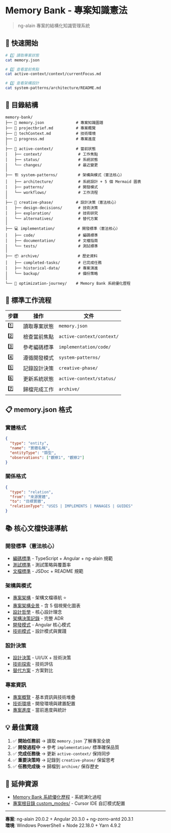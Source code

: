 # Memory Bank - 專案知識憲法

> ng-alain 專案的結構化知識管理系統

## 🎯 快速開始

```bash
# 1️⃣ 讀取專案狀態
cat memory.json

# 2️⃣ 查看當前焦點
cat active-context/context/currentFocus.md

# 3️⃣ 查看架構設計
cat system-patterns/architecture/README.md
```

## 📁 目錄結構

```
memory-bank/
├── 📄 memory.json              # 專案知識圖譜
├── 📄 projectbrief.md          # 專案概覽
├── 📄 techContext.md           # 技術環境
├── 📄 progress.md              # 專案進度
│
├── 📍 active-context/          # 當前狀態
│   ├── context/                # 工作焦點
│   ├── status/                 # 系統狀態
│   └── changes/                # 最近變更
│
├── 🏗️ system-patterns/         # 架構與模式（憲法核心）
│   ├── architecture/           # 系統設計 + 5 個 Mermaid 圖表
│   ├── patterns/               # 開發模式
│   └── workflows/              # 工作流程
│
├── 🎨 creative-phase/          # 設計決策（憲法核心）
│   ├── design-decisions/       # 技術決策
│   ├── exploration/            # 技術研究
│   └── alternatives/           # 替代方案
│
├── 💻 implementation/          # 開發標準（憲法核心）
│   ├── code/                   # 編碼標準
│   ├── documentation/          # 文檔指南
│   └── tests/                  # 測試標準
│
├── 📦 archive/                 # 歷史資料
│   ├── completed-tasks/        # 已完成任務
│   ├── historical-data/        # 專案演進
│   └── backup/                 # 備份策略
│
└── 🚀 optimization-journey/    # Memory Bank 系統優化歷程
```

## 🔄 標準工作流程

| 步驟 | 操作 | 文件 |
|------|------|------|
| 1️⃣ | 讀取專案狀態 | `memory.json` |
| 2️⃣ | 檢查當前焦點 | `active-context/context/` |
| 3️⃣ | 參考編碼標準 | `implementation/code/` |
| 4️⃣ | 遵循開發模式 | `system-patterns/` |
| 5️⃣ | 記錄設計決策 | `creative-phase/` |
| 6️⃣ | 更新系統狀態 | `active-context/status/` |
| 7️⃣ | 歸檔完成工作 | `archive/` |

## 📋 memory.json 格式

### 實體格式
```json
{
  "type": "entity",
  "name": "實體名稱",
  "entityType": "類型",
  "observations": ["觀察1", "觀察2"]
}
```

### 關係格式
```json
{
  "type": "relation",
  "from": "來源實體",
  "to": "目標實體",
  "relationType": "USES | IMPLEMENTS | MANAGES | GUIDES"
}
```

## 📚 核心文檔快速導航

### 開發標準（憲法核心）
- [編碼標準](implementation/code/codeStandards.md) - TypeScript + Angular + ng-alain 規範
- [測試標準](implementation/tests/testingStandards.md) - 測試策略與覆蓋率
- [文檔標準](implementation/documentation/documentationStandards.md) - JSDoc + README 規範

### 架構與模式
- [專案架構](system-patterns/architecture/README.md) - 架構文檔導航 ⭐
- [專案架構全景](system-patterns/architecture/projectArchitecture.md) - 含 5 個視覺化圖表
- [設計哲學](system-patterns/architecture/designPhilosophy.md) - 核心設計理念
- [架構決策記錄](system-patterns/architecture/architectureDecisions.md) - 完整 ADR
- [開發模式](system-patterns/patterns/developmentPatterns.md) - Angular 核心模式
- [技術模式](system-patterns/patterns/technicalPatterns.md) - 設計模式與實踐

### 設計決策
- [設計決策](creative-phase/design-decisions/designDecisions.md) - UI/UX + 技術決策
- [技術探索](creative-phase/exploration/technologyExploration.md) - 技術評估
- [替代方案](creative-phase/alternatives/alternativeSolutions.md) - 方案對比

### 專案資訊
- [專案概覽](projectbrief.md) - 基本資訊與技術堆疊
- [技術環境](techContext.md) - 開發環境與建置配置
- [專案進度](progress.md) - 當前進度與統計

## 💡 最佳實踐

1. ✅ **開始任務前** → 讀取 `memory.json` 了解專案全貌
2. ✅ **開發過程中** → 參考 `implementation/` 標準確保品質
3. ✅ **完成任務後** → 更新 `active-context/` 保持同步
4. ✅ **重要決策時** → 記錄到 `creative-phase/` 保留思考
5. ✅ **任務完成後** → 歸檔到 `archive/` 保存歷史

## 🔗 延伸資源

- [Memory Bank 系統優化歷程](optimization-journey/README.md) - 系統演化過程
- [專案根目錄 custom_modes/](../custom_modes/) - Cursor IDE 自訂模式配置

---

**專案**: ng-alain 20.0.2 + Angular 20.3.0 + ng-zorro-antd 20.3.1  
**環境**: Windows PowerShell + Node 22.18.0 + Yarn 4.9.2


